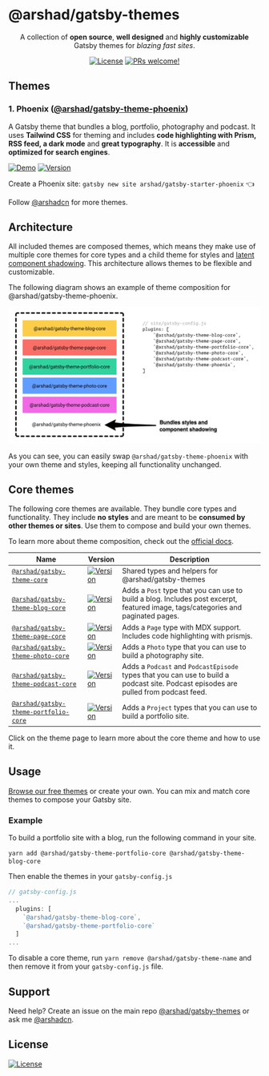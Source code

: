 <p align="center">
<h1>@arshad/gatsby-themes</h1>
</p>

<p align="center">
A collection of <strong>open source</strong>, <strong>well designed</strong> and <strong>highly customizable</strong> Gatsby themes for <em>blazing fast sites</em>.
</p>

<p align="center">
  <a href="https://github.com/arshad/gatsby-themes/blob/master/LICENSE"><img src="https://img.shields.io/npm/l/@arshad/gatsby-theme-phoenix.svg" alt="License"></a>
  <a href="https://github.com/arshad/gatsby-themes/pulls"><img src="https://img.shields.io/badge/PRs-welcome-brightgreen.svg" alt="PRs welcome!" /></a>
</p>

## Themes

### 1. Phoenix ([@arshad/gatsby-theme-phoenix](https://github.com/arshad/gatsby-themes/tree/master/themes/gatsby-theme-phoenix))

<p>A Gatsby theme that bundles a blog, portfolio, photography and podcast. It uses <strong>Tailwind CSS</strong> for theming and includes <strong>code highlighting with Prism, RSS feed, a dark mode</strong> and <strong>great typography</strong>. It is <strong>accessible</strong> and <strong>optimized for search engines</strong>.</p>

<a href="https://arshad-gatsby-example-phoenix.netlify.com"><img src="https://img.shields.io/badge/demo-netlify-success" alt="Demo"></a>
<a href="https://www.npmjs.com/package/@arshad/gatsby-theme-phoenix"><img src="https://img.shields.io/npm/v/@arshad/gatsby-theme-phoenix.svg" alt="Version"></a>

Create a Phoenix site: `gatsby new site arshad/gatsby-starter-phoenix` 👈

Follow [@arshadcn](https://twitter.com/arshadcn) for more themes.

## Architecture

All included themes are composed themes, which means they make use of multiple core themes for core types and a child theme for styles and [latent component shadowing](https://johno.com/latent-component-shadowing). This architecture allows themes to be flexible and customizable.

The following diagram shows an example of theme composition for @arshad/gatsby-theme-phoenix.

![Theme composition](./www/assets/images/architecture.jpg)

As you can see, you can easily swap `@arshad/gatsby-theme-phoenix` with your own theme and styles, keeping all functionality unchanged.

## Core themes

The following core themes are available. They bundle core types and functionality. They include **no styles** and are meant to be **consumed by other themes or sites**. Use them to compose and build your own themes.

To learn more about theme composition, check out the [official docs](https://www.gatsbyjs.org/docs/themes/theme-composition/).

| Name                                                                                                                          | Version                                                                                                                                                                        | Description                                                                                                                          |
| ----------------------------------------------------------------------------------------------------------------------------- | ------------------------------------------------------------------------------------------------------------------------------------------------------------------------------ | ------------------------------------------------------------------------------------------------------------------------------------ |
| [`@arshad/gatsby-theme-core` ](https://github.com/arshad/gatsby-themes/tree/master/core/gatsby-theme-core)                    | <a href="https://www.npmjs.com/package/@arshad/gatsby-theme-core"><img src="https://img.shields.io/npm/v/@arshad/gatsby-theme-blog-core.svg" alt="Version"></a>                | Shared types and helpers for @arshad/gatsby-themes                                                                                   |
| [`@arshad/gatsby-theme-blog-core`](https://github.com/arshad/gatsby-themes/tree/master/core/gatsby-theme-blog-core)           | <a href="https://www.npmjs.com/package/@arshad/gatsby-theme-blog-core"><img src="https://img.shields.io/npm/v/@arshad/gatsby-theme-blog-core.svg" alt="Version"></a>           | Adds a `Post` type that you can use to build a blog. Includes post excerpt, featured image, tags/categories and paginated pages.     |
| [`@arshad/gatsby-theme-page-core`](https://github.com/arshad/gatsby-themes/tree/master/core/gatsby-theme-page-core)           | <a href="https://www.npmjs.com/package/@arshad/gatsby-theme-page-core"><img src="https://img.shields.io/npm/v/@arshad/gatsby-theme-page-core.svg" alt="Version"></a>           | Adds a `Page` type with MDX support. Includes code highlighting with prismjs.                                                        |
| [`@arshad/gatsby-theme-photo-core`](https://github.com/arshad/gatsby-themes/tree/master/core/gatsby-theme-photo-core)         | <a href="https://www.npmjs.com/package/@arshad/gatsby-theme-photo-core"><img src="https://img.shields.io/npm/v/@arshad/gatsby-theme-photo-core.svg" alt="Version"></a>         | Adds a `Photo` type that you can use to build a photography site.                                                                    |
| [`@arshad/gatsby-theme-podcast-core`](https://github.com/arshad/gatsby-themes/tree/master/core/gatsby-theme-podcast-core)     | <a href="https://www.npmjs.com/package/@arshad/gatsby-theme-podcast-core"><img src="https://img.shields.io/npm/v/@arshad/gatsby-theme-podcast-core.svg" alt="Version"></a>     | Adds a `Podcast` and `PodcastEpisode` types that you can use to build a podcast site. Podcast episodes are pulled from podcast feed. |
| [`@arshad/gatsby-theme-portfolio-core`](https://github.com/arshad/gatsby-themes/tree/master/core/gatsby-theme-portfolio-core) | <a href="https://www.npmjs.com/package/@arshad/gatsby-theme-portfolio-core"><img src="https://img.shields.io/npm/v/@arshad/gatsby-theme-portfolio-core.svg" alt="Version"></a> | Adds a `Project` types that you can use to build a portfolio site.                                                                   |

Click on the theme page to learn more about the core theme and how to use it.

## Usage

[Browse our free themes](https://github.com/arshad/gatsby-themes/tree/master/themes) or create your own. You can mix and match core themes to compose your Gatsby site.

### Example

To build a portfolio site with a blog, run the following command in your site.

```shell
yarn add @arshad/gatsby-theme-portfolio-core @arshad/gatsby-theme-blog-core
```

Then enable the themes in your `gatsby-config.js`

```js
// gatsby-config.js
...
  plugins: [
    `@arshad/gatsby-theme-blog-core`,
    `@arshad/gatsby-theme-portfolio-core`
  ]
...
```

To disable a core theme, run `yarn remove @arshad/gatsby-theme-name` and then remove it from your `gatsby-config.js` file.

## Support

Need help? Create an issue on the main repo [@arshad/gatsby-themes](https://github.com/arshad/gatsby-themes/issues) or ask me [@arshadcn](https://twitter.com/arshadcn).

## License

<a href="https://www.npmjs.com/package/@arshad/gatsby-theme-phoenix"><img src="https://img.shields.io/npm/l/@arshad/gatsby-theme-phoenix.svg" alt="License"></a>
